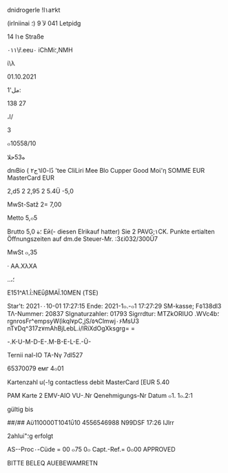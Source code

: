 dnidrogerle !I١a٢kt

(irlniinai
؛)
041
لآ
9  Letpidg

14 l١e  Straße

٠١١\ř.eeu٠ iChMi؛,NMH

ί\\λ

01.10.2021

 1'مل:

138 27

،ا/

 3

๐10558/10

 ه53حلا

dnıBio  ( ذًا-0ا٦ج٢ 'tee  CliLiri  Mee
Blo  Cupper  Good  Μοί'η
SOMME  EUR
MasterCard  EUR

2,d5  2
2,95  2
5.4Ü
-5,0

MwSt-Satž
2=
7,00

Metto
5,๐5

Brutto
؛ة
5,0
Ей(-  diesen  Elrikauf  hatter)  Sie
2  PAVG;١CK.  Punkte  ertialten
Öffnungszeiten  auf  dm.de
Steuer-Mr. :3٤i032/300Ũ7

MwSt
๐,35

·
ΑΑ.ΧλΧΑ

..،؛

Ε151^Α1.ΐ:ΝΕΰβΜΑΪ.10ΜΕΝ  (TSE)

Star't:
2021٠٠10-01  17:27:15
Ende:
2021-1๐.-๐1  17:27:29
SM-kasse;  F٥138dl3
ΤΛ-Nummer:  20837
Slgnaturzahler:  01793  Sigrrdtur:  MTZkORIUO
.WVc4b؛rgnrosFr^empsyW(ìkql٧pC,jS/٥٩Clmwj٠۶MsU3
nT٧Dq^317z٧mAhBjLebL.i/lRiXdOgXksgrg= =

-.K-U-M-D-E-.M-B-E-L-E.-Ũ-

Ternii nal-IO
ΤΑ-Νγ  7dl527

65370079
емг  4๐01

Kartenzahl u(-!g
contactless
debit MasterCard
[EUR 5.40

PAM
Karte 2
EMV-ΑΙΟ
VU-.Nr
Qenehmigungs-Nr
Datum  ๐1. 1๐.2:1

gültig bis

##/##
Αϋ110000Τ1041ΰ10
4556546988
N99DSF
17:26  IJlrr

2ahlui"؛g  erfolgt

AS--Proc٠-Cüde  =  00  ๐75  0๐
Capt.-Ref.= 0๐00
APPROVED

BITTE BELEQ AUEBEWAMRETN

